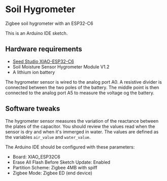 # Soil Hygrometer
Zigbee soil hygrometer with an ESP32-C6

This is an Arduino IDE sketch.

## Hardware requirements

* [Seed Studio XIAO-ESP32-C6](https://wiki.seeedstudio.com/xiao_esp32c6_getting_started/)
* Soil Moisture Sensor Hygrometer Module V1.2
* A lithium ion battery

The hygrometer sensor is wired to the analog port A0.
A resistive divider is connected between the two poles of the battery.
The middle point is then connected to the analog port A5 to measure
the voltage og the battery.

## Software tweaks

The hygrometer sensor measures the variation of the reactance between
the plates of the capacitor. You should review the values read when
the sensor is dry and when it's immerged in water. The values are defined
as the variables `air_value` and `water_value`.

The Arduino IDE should be configured with these parameters:
* Board: XIAO_ESP32C6
* Erase All Flash Before Sketch Update: Enabled
* Partition Scheme: Zigbee 4MB with spiff
* Zigbee Mode: Zigbee ED (end device)
